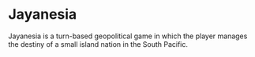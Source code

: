 # Jayanesia

Jayanesia is a turn-based geopolitical game in which the player manages the destiny of a small island nation in the South Pacific.
